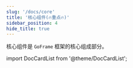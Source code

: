 ```yaml
---
slug: '/docs/core'
title: '核心组件(🔥重点🔥)'
sidebar_position: 4
hide_title: true
---
```


核心组件是 `GoFrame` 框架的核心组成部分。

import DocCardList from '@theme/DocCardList';

<DocCardList />
